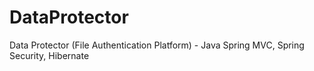 # DataProtector
Data Protector (File Authentication Platform) - Java Spring MVC, Spring Security, Hibernate

